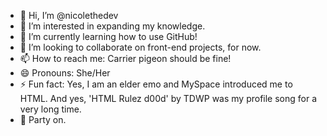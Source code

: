 - 👋 Hi, I’m @nicolethedev
- 👀 I’m interested in expanding my knowledge.
- 🌱 I’m currently learning how to use GitHub! 
- 💞️ I’m looking to collaborate on front-end projects, for now. 
- 📫 How to reach me: Carrier pigeon should be fine! 
- 😄 Pronouns: She/Her
- ⚡ Fun fact: Yes, I am an elder emo and MySpace introduced me to HTML. And yes, 'HTML Rulez d00d' by TDWP was my profile song for a very long time.
- 🤘 Party on. 

<!---
nicolethedev/nicolethedev is a ✨ special ✨ repository because its `README.md` (this file) appears on your GitHub profile.
You can click the Preview link to take a look at your changes.
--->
